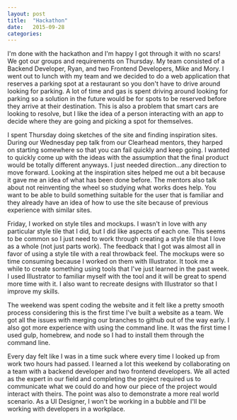 ```yaml
---
layout: post
title:  "Hackathon"
date:   2015-09-28
categories: 
---
```


I'm done with the hackathon and I'm happy I got through it with no scars! We got our groups and requirements on Thursday. My team consisted of a Backend Developer, Ryan, and two Frontend Developers, Mike and Mory. I went out to lunch with my team and we decided to do a web application that reserves a parking spot at a restaurant so you don't have to drive around looking for parking. A lot of time and gas is spent driving around looking for parking so a solution in the future would be for spots to be reserved before they arrive at their destination. This is also a problem that smart cars are looking to resolve, but I like the idea of a person interacting with an app to decide where they are going and picking a spot for themselves.

I spent Thursday doing sketches of the site and finding inspiration sites. During our Wednesday pep talk from our Clearhead mentors, they harped on starting somewhere so that you can fail quickly and keep going. I wanted to quickly come up with the ideas with the assumption that the final product would be totally different anyways. I just needed direction...any direction to move forward. Looking at the inspiration sites helped me out a bit because it gave me an idea of what has been done before. The mentors also talk about not reinventing the wheel so studying what works does help. You want to be able to build something suitable for the user that is familiar and they already have an idea of how to use the site because of previous experience with similar sites.

Friday, I worked on style tiles and mockups. I wasn't in love with any particular style tile that I did, but I did like aspects of each one. This seems to be common so I just need to work through creating a style tile that I love as a whole (not just parts work). The feedback that I got was almost all in favor of using a style tile with a real throwback feel. The mockups were so time consuming because I worked on them with Illustrator. It took me a while to create something using tools that I've just learned in the past week. I used Illustrator to familiar myself with the tool and it will be great to spend more time with it. I also want to recreate designs with Illustrator so that I improve my skills.

The weekend was spent coding the website and it felt like a pretty smooth process considering this is the first time I've built a website as a team. We got all the issues with merging our branches to github out of the way early. I also got more experience with using the command line. It was the first time I used gulp, homebrew, and node so I had to install them through the command line. 

Every day felt like I was in a time suck where every time I looked up from work two hours had passed. I learned a lot this weekend by collaborating on a team with a backend developer and two frontend developers. We all acted as the expert in our field and completing the project required us to communicate what we could do and how our piece of the project would interact with theirs. The point was also to demonstrate a more real world scenario. As a UI Designer, I won't be working in a bubble and I'll be working with developers in a workplace.